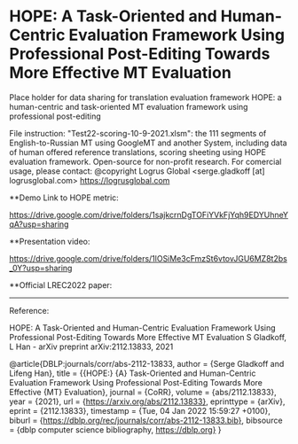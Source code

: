 # HOPE: A Task-Oriented and Human-Centric Evaluation Framework Using Professional Post-Editing Towards More Effective MT Evaluation
Place holder for data sharing for translation evaluation framework HOPE: a human-centric and task-oriented MT evaluation framework using professional post-editing

File instruction: 
"Test22-scoring-10-9-2021.xlsm": the 111 segments of English-to-Russian MT using GoogleMT and another System, including data of human offered reference translations, scoring sheeting using HOPE evaluation framework. 
Open-source for non-profit research. 
For comercial usage, please contact: @copyright Logrus Global <serge.gladkoff [at] logrusglobal.com> https://logrusglobal.com 

**Demo Link to HOPE metric:

https://drive.google.com/drive/folders/1sajkcrnDgTOFiYVkFjYqh9EDYUhneYqA?usp=sharing

**Presentation video:

https://drive.google.com/drive/folders/1lOSiMe3cFmzSt6vtovJGU6MZ8t2bs_0Y?usp=sharing 

**Official LREC2022 paper:


------------------------
Reference:

HOPE: A Task-Oriented and Human-Centric Evaluation Framework Using Professional Post-Editing Towards More Effective MT Evaluation
S Gladkoff, L Han - arXiv preprint arXiv:2112.13833, 2021

@article{DBLP:journals/corr/abs-2112-13833,
  author    = {Serge Gladkoff and
               Lifeng Han},
  title     = {{HOPE:} {A} Task-Oriented and Human-Centric Evaluation Framework Using
               Professional Post-Editing Towards More Effective {MT} Evaluation},
  journal   = {CoRR},
  volume    = {abs/2112.13833},
  year      = {2021},
  url       = {https://arxiv.org/abs/2112.13833},
  eprinttype = {arXiv},
  eprint    = {2112.13833},
  timestamp = {Tue, 04 Jan 2022 15:59:27 +0100},
  biburl    = {https://dblp.org/rec/journals/corr/abs-2112-13833.bib},
  bibsource = {dblp computer science bibliography, https://dblp.org}
}
